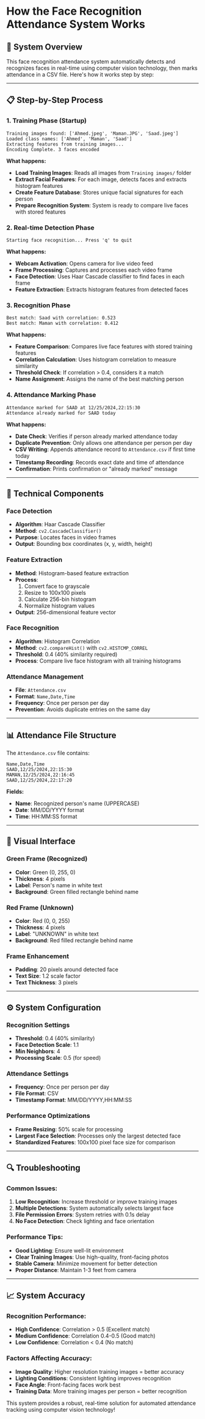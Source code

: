 # How the Face Recognition Attendance System Works

## 🎯 **System Overview**

This face recognition attendance system automatically detects and recognizes faces in real-time using computer vision technology, then marks attendance in a CSV file. Here's how it works step by step:

---

## 📋 **Step-by-Step Process**

### **1. Training Phase (Startup)**
```
Training images found: ['Ahmed.jpeg', 'Maman.JPG', 'Saad.jpeg']
Loaded class names: ['Ahmed', 'Maman', 'Saad']
Extracting features from training images...
Encoding Complete. 3 faces encoded
```

**What happens:**
- **Load Training Images**: Reads all images from `Training images/` folder
- **Extract Facial Features**: For each image, detects faces and extracts histogram features
- **Create Feature Database**: Stores unique facial signatures for each person
- **Prepare Recognition System**: System is ready to compare live faces with stored features

### **2. Real-time Detection Phase**
```
Starting face recognition... Press 'q' to quit
```

**What happens:**
- **Webcam Activation**: Opens camera for live video feed
- **Frame Processing**: Captures and processes each video frame
- **Face Detection**: Uses Haar Cascade classifier to find faces in each frame
- **Feature Extraction**: Extracts histogram features from detected faces

### **3. Recognition Phase**
```
Best match: Saad with correlation: 0.523
Best match: Maman with correlation: 0.412
```

**What happens:**
- **Feature Comparison**: Compares live face features with stored training features
- **Correlation Calculation**: Uses histogram correlation to measure similarity
- **Threshold Check**: If correlation > 0.4, considers it a match
- **Name Assignment**: Assigns the name of the best matching person

### **4. Attendance Marking Phase**
```
Attendance marked for SAAD at 12/25/2024,22:15:30
Attendance already marked for SAAD today
```

**What happens:**
- **Date Check**: Verifies if person already marked attendance today
- **Duplicate Prevention**: Only allows one attendance per person per day
- **CSV Writing**: Appends attendance record to `Attendance.csv` if first time today
- **Timestamp Recording**: Records exact date and time of attendance
- **Confirmation**: Prints confirmation or "already marked" message

---

## 🔧 **Technical Components**

### **Face Detection**
- **Algorithm**: Haar Cascade Classifier
- **Method**: `cv2.CascadeClassifier()`
- **Purpose**: Locates faces in video frames
- **Output**: Bounding box coordinates (x, y, width, height)

### **Feature Extraction**
- **Method**: Histogram-based feature extraction
- **Process**: 
  1. Convert face to grayscale
  2. Resize to 100x100 pixels
  3. Calculate 256-bin histogram
  4. Normalize histogram values
- **Output**: 256-dimensional feature vector

### **Face Recognition**
- **Algorithm**: Histogram Correlation
- **Method**: `cv2.compareHist()` with `cv2.HISTCMP_CORREL`
- **Threshold**: 0.4 (40% similarity required)
- **Process**: Compare live face histogram with all training histograms

### **Attendance Management**
- **File**: `Attendance.csv`
- **Format**: `Name,Date,Time`
- **Frequency**: Once per person per day
- **Prevention**: Avoids duplicate entries on the same day

---

## 📊 **Attendance File Structure**

The `Attendance.csv` file contains:
```
Name,Date,Time
SAAD,12/25/2024,22:15:30
MAMAN,12/25/2024,22:16:45
SAAD,12/25/2024,22:17:20
```

**Fields:**
- **Name**: Recognized person's name (UPPERCASE)
- **Date**: MM/DD/YYYY format
- **Time**: HH:MM:SS format

---

## 🎨 **Visual Interface**

### **Green Frame (Recognized)**
- **Color**: Green (0, 255, 0)
- **Thickness**: 4 pixels
- **Label**: Person's name in white text
- **Background**: Green filled rectangle behind name

### **Red Frame (Unknown)**
- **Color**: Red (0, 0, 255)
- **Thickness**: 4 pixels
- **Label**: "UNKNOWN" in white text
- **Background**: Red filled rectangle behind name

### **Frame Enhancement**
- **Padding**: 20 pixels around detected face
- **Text Size**: 1.2 scale factor
- **Text Thickness**: 3 pixels

---

## ⚙️ **System Configuration**

### **Recognition Settings**
- **Threshold**: 0.4 (40% similarity)
- **Face Detection Scale**: 1.1
- **Min Neighbors**: 4
- **Processing Scale**: 0.5 (for speed)

### **Attendance Settings**
- **Frequency**: Once per person per day
- **File Format**: CSV
- **Timestamp Format**: MM/DD/YYYY,HH:MM:SS

### **Performance Optimizations**
- **Frame Resizing**: 50% scale for processing
- **Largest Face Selection**: Processes only the largest detected face
- **Standardized Features**: 100x100 pixel face size for comparison

---

## 🔍 **Troubleshooting**

### **Common Issues:**
1. **Low Recognition**: Increase threshold or improve training images
2. **Multiple Detections**: System automatically selects largest face
3. **File Permission Errors**: System retries with 0.1s delay
4. **No Face Detection**: Check lighting and face orientation

### **Performance Tips:**
- **Good Lighting**: Ensure well-lit environment
- **Clear Training Images**: Use high-quality, front-facing photos
- **Stable Camera**: Minimize movement for better detection
- **Proper Distance**: Maintain 1-3 feet from camera

---

## 📈 **System Accuracy**

### **Recognition Performance:**
- **High Confidence**: Correlation > 0.5 (Excellent match)
- **Medium Confidence**: Correlation 0.4-0.5 (Good match)
- **Low Confidence**: Correlation < 0.4 (No match)

### **Factors Affecting Accuracy:**
- **Image Quality**: Higher resolution training images = better accuracy
- **Lighting Conditions**: Consistent lighting improves recognition
- **Face Angle**: Front-facing faces work best
- **Training Data**: More training images per person = better recognition

This system provides a robust, real-time solution for automated attendance tracking using computer vision technology!
